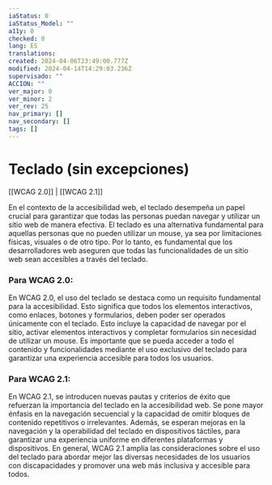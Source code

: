 ```yaml
---
iaStatus: 0
iaStatus_Model: ""
a11y: 0
checked: 0
lang: ES
translations: 
created: 2024-04-06T23:49:00.777Z
modified: 2024-04-14T14:29:03.236Z
supervisado: ""
ACCION: ""
ver_major: 0
ver_minor: 2
ver_rev: 25
nav_primary: []
nav_secondary: []
tags: []
---
```

# Teclado (sin excepciones)

[[WCAG 2.0]] | [[WCAG 2.1]]

En el contexto de la accesibilidad web, el teclado desempeña un papel crucial para garantizar que todas las personas puedan navegar y utilizar un sitio web de manera efectiva. El teclado es una alternativa fundamental para aquellas personas que no pueden utilizar un mouse, ya sea por limitaciones físicas, visuales o de otro tipo. Por lo tanto, es fundamental que los desarrolladores web aseguren que todas las funcionalidades de un sitio web sean accesibles a través del teclado.

### Para WCAG 2.0:
En WCAG 2.0, el uso del teclado se destaca como un requisito fundamental para la accesibilidad. Esto significa que todos los elementos interactivos, como enlaces, botones y formularios, deben poder ser operados únicamente con el teclado. Esto incluye la capacidad de navegar por el sitio, activar elementos interactivos y completar formularios sin necesidad de utilizar un mouse. Es importante que se pueda acceder a todo el contenido y funcionalidades mediante el uso exclusivo del teclado para garantizar una experiencia accesible para todos los usuarios.

### Para WCAG 2.1:
En WCAG 2.1, se introducen nuevas pautas y criterios de éxito que refuerzan la importancia del teclado en la accesibilidad web. Se pone mayor énfasis en la navegación secuencial y la capacidad de omitir bloques de contenido repetitivos o irrelevantes. Además, se esperan mejoras en la navegación y la operabilidad del teclado en dispositivos táctiles, para garantizar una experiencia uniforme en diferentes plataformas y dispositivos. En general, WCAG 2.1 amplía las consideraciones sobre el uso del teclado para abordar mejor las diversas necesidades de los usuarios con discapacidades y promover una web más inclusiva y accesible para todos.
